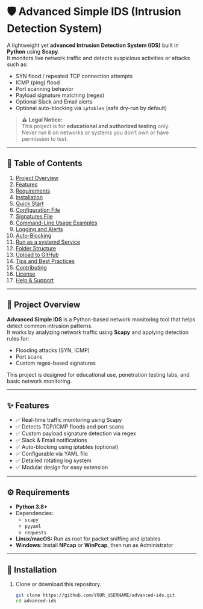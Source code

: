# 🛡️ Advanced Simple IDS (Intrusion Detection System)

A lightweight yet **advanced Intrusion Detection System (IDS)** built in **Python** using **Scapy**.  
It monitors live network traffic and detects suspicious activities or attacks such as:

- SYN flood / repeated TCP connection attempts  
- ICMP (ping) flood  
- Port scanning behavior  
- Payload signature matching (regex)  
- Optional Slack and Email alerts  
- Optional auto-blocking via `iptables` (safe dry-run by default)

> ⚠️ **Legal Notice:**  
> This project is for **educational and authorized testing** only.  
> Never run it on networks or systems you don’t own or have permission to test.

---

## 📖 Table of Contents

1. [Project Overview](#project-overview)  
2. [Features](#features)  
3. [Requirements](#requirements)  
4. [Installation](#installation)  
5. [Quick Start](#quick-start)  
6. [Configuration File](#configuration-file)  
7. [Signatures File](#signatures-file)  
8. [Command-Line Usage Examples](#command-line-usage-examples)  
9. [Logging and Alerts](#logging-and-alerts)  
10. [Auto-Blocking](#auto-blocking)  
11. [Run as a systemd Service](#run-as-a-systemd-service)  
12. [Folder Structure](#folder-structure)  
13. [Upload to GitHub](#upload-to-github)  
14. [Tips and Best Practices](#tips-and-best-practices)  
15. [Contributing](#contributing)  
16. [License](#license)  
17. [Help & Support](#help--support)

---

## 🧩 Project Overview

**Advanced Simple IDS** is a Python-based network monitoring tool that helps detect common intrusion patterns.  
It works by analyzing network traffic using **Scapy** and applying detection rules for:
- Flooding attacks (SYN, ICMP)
- Port scans
- Custom regex-based signatures

This project is designed for educational use, penetration testing labs, and basic network monitoring.

---

## ✨ Features

- ✅ Real-time traffic monitoring using Scapy  
- ✅ Detects TCP/ICMP floods and port scans  
- ✅ Custom payload signature detection via regex  
- ✅ Slack & Email notifications  
- ✅ Auto-blocking using iptables (optional)  
- ✅ Configurable via YAML file  
- ✅ Detailed rotating log system  
- ✅ Modular design for easy extension

---

## ⚙️ Requirements

- **Python 3.8+**
- Dependencies:
  - `scapy`
  - `pyyaml`
  - `requests`
- **Linux/macOS:** Run as root for packet sniffing and iptables  
- **Windows:** Install **NPcap** or **WinPcap**, then run as Administrator

---

## 💾 Installation

1. Clone or download this repository.
   ```bash
   git clone https://github.com/YOUR_USERNAME/advanced-ids.git
   cd advanced-ids
